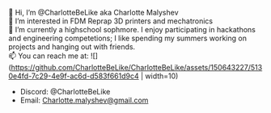 👋 Hi, I’m @CharlotteBeLike aka Charlotte Malyshev <br>
👀 I’m interested in FDM Reprap 3D printers and mechatronics<br>
🌱 I’m currently a highschool sophmore. I enjoy participating in hackathons and engineering competetions; I like spending my summers working on projects and hanging out with friends. <br>
📫 You can reach me at:
![](https://github.com/CharlotteBeLike/CharlotteBeLike/assets/150643227/5130e4fd-7c29-4e9f-ac6d-d583f661d9c4 | width=10)
- Discord: @CharlotteBeLike
- Email: Charlotte.malyshev@gmail.com
